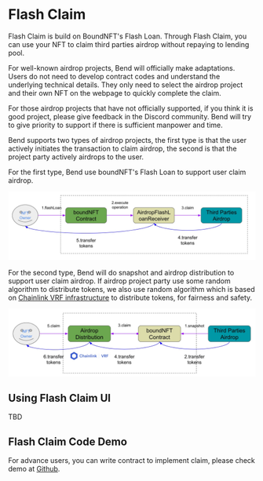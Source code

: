 # Flash Claim

Flash Claim is build on BoundNFT's Flash Loan. Through Flash Claim, you can use your NFT to claim third parties airdrop without repaying to lending pool.

For well-known airdrop projects, Bend will officially make adaptations. Users do not need to develop contract codes and understand the underlying technical details. They only need to select the airdrop project and their own NFT on the webpage to quickly complete the claim.

For those airdrop projects that have not officially supported, if you think it is good project, please give feedback in the Discord community. Bend will try to give priority to support if there is sufficient manpower and time.

Bend supports two types of airdrop projects, the first type is that the user actively initiates the transaction to claim airdrop, the second is that the project party actively airdrops to the user.

For the first type, Bend use boundNFT's Flash Loan to support user claim airdrop.

![](<../.gitbook/assets/Flash claim 04191810.jpg>)

For the second type, Bend will do snapshot and airdrop distribution to support user claim airdrop. If   airdrop project party use some random algorithm to distribute tokens, we also use random algorithm which is based on [Chainlink VRF infrastructure](https://vrf.chain.link/mainnet) to distribute tokens, for fairness and safety.

![](<../.gitbook/assets/Airdrop Distribution 04191820.jpg>)

## Using Flash Claim UI

TBD

## Flash Claim Code Demo

For advance users, you can write contract to implement claim, please check demo at [Github](https://github.com/BendDAO/bend-flashclaim-demo).

